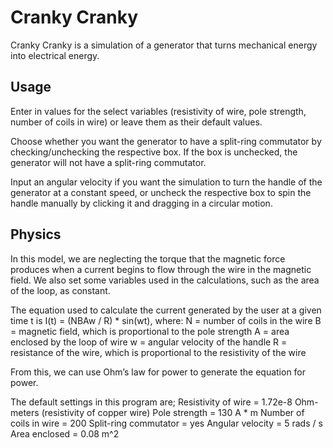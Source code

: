 # Cranky Cranky
Cranky Cranky is a simulation of a generator that turns mechanical energy into electrical energy.

## Usage
Enter in values for the select variables (resistivity of wire, pole strength, number of coils in wire) or leave them as their default values. 

Choose whether you want the generator to have a split-ring commutator by checking/unchecking the respective box. If the box is unchecked, the generator will not have a split-ring commutator.

Input an angular velocity if you want the simulation to turn the handle of the generator at a constant speed, or uncheck the respective box to spin the handle manually by clicking it and dragging in a circular motion. 

## Physics
In this model, we are neglecting the torque that the magnetic force produces when a current begins to flow through the wire in the magnetic field. We also set some variables used in the calculations, such as the area of the loop, as constant.

The equation used to calculate the current generated by the user at a given time t is 
I(t) = (NBAw / R) * sin(wt), where:
N = number of coils in the wire
B = magnetic field, which is proportional to the pole strength
A = area enclosed by the loop of wire
w = angular velocity of the handle
R = resistance of the wire, which is proportional to the resistivity of the wire

From this, we can use Ohm’s law for power to generate the equation for power.

The default settings in this program are;
Resistivity of wire = 1.72e-8 Ohm-meters (resistivity of copper wire)
Pole strength = 130 A * m
Number of coils in wire = 200
Split-ring commutator = yes
Angular velocity = 5 rads / s
Area enclosed = 0.08 m^2


